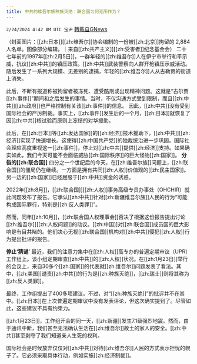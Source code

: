 ```yaml
---
title: 中共的维吾尔族种族灭绝：联合国为何无所作为？
---
```

`2/24/2024 4:42 AM UTC 宝尹` [轉載自GNews](https://gnews.org/articles/2337177)

（封面图片：[[zh:日本]][[zh:维吾尔]]协会编制的一份被[[zh:北京]]拘留的 2,884 人名单。图像部分编辑。｜来自[[zh:共产主义]][[zh:受害者]]纪念基金会）
二十七年前的1997年[[zh:2月5日]]，一群年轻的[[zh:维吾尔]]人在伊宁市举行和平示威，抗议[[zh:中共]]的镇压政策。[[zh:中共]]武装警察向人群开枪镇压示威活动。随后发生了一系列大规模、无差别的逮捕，年轻的[[zh:维吾尔]]人从古勒贾的街道上消失。 

此后，不断有报道称被拘留者被冻死、遭受酷刑或出现精神问题。这就是“古尔贾[[zh:事件]]”期间和之后发生的事情。当时，不仅沟通方式受到限制，而且[[zh:中共]][[zh:政府]]也严格控制有关该[[zh:事件]]的信息。
因此，[[zh:中共]]没有受到国际社会的严厉制裁。事实上，[[zh:事件]]发生后的一个月，[[zh:日本]]就恢复了因[[zh:中共]]核试验而原则上冻结的对华援助。

此后，在[[zh:日本]]等[[zh:发达国家]]的[[zh:经济]]技术援助下，[[zh:中共]][[zh:经济]]实现了快速增长。这使得[[zh:中国共产党]]的独裁统治进一步巩固。国际社会理应高度重视这一[[zh:事件]]，停止对[[zh:中共]]提供[[zh:经济]]支持。如果确实如此，我们今天可能不会面临威胁[[zh:国际秩序]]的巨大怪物[[zh:国家]]。
**分裂的[[zh:联合国]]**
四分之一个世纪后的今天，在[[zh:维吾尔族]]问题上，[[zh:联合国]]的僵局仍在继续。一方面是拥有共同[[zh:人权]]价值观的[[zh:民主国家]]。另一边的[[zh:国家]]已经屈服于[[zh:中共]]资金的诱惑。 

2022年[[zh:8月]]，[[zh:联合国]][[zh:人权]]事务高级专员办事处（OHCHIR）就此问题发布了报告。它承认[[zh:中共]]针对[[zh:新疆维吾尔族]]人民的行为“可能构成国际罪行，特别是[[zh:反人类罪]]”。 

然而，同年[[zh:10月]]，[[zh:联合国人权理事会]]否决了根据这份报告提出讨论[[zh:维吾尔]][[zh:人权问题]]的动议。[[zh:中国]]对[[zh:联合国]]成员国的巨大影响是有目共睹的。他们决心无视[[zh:联合国]]机构对[[zh:中共]]侵犯[[zh:人权]]行为提出批评的报告。

**停止‘猜谜’**
最近，我们的注意力集中在[[zh:人权]]高专办的普遍定期审议（UPR）工作组上。该小组定期审查[[zh:中共]]的[[zh:人权]]状况。在[[zh:1月23日]]举行的会议上，来自30多个[[zh:国家]]的代表就[[zh:维吾尔]]问题发表了看法。其中，[[zh:美国]]谴责[[zh:中共]]的行为是[[zh:种族灭绝]]，[[zh:瑞士]]则将其称为[[zh:反人类罪]]。

最终，工作组提出了400多项建议。不过，对“[[zh:种族灭绝]]”的批评并不在其中。[[zh:日本]]在上次普遍定期审议中没有发表评论，但这次确实提到了。尽管如此，这些建议不具有约束力。

[[zh:1月23日]]，工作组开会的同一天，[[zh:新疆]]发生7.1级强烈地震。然而，由于通讯中断，我们甚至无法确认生活在[[zh:维吾尔]]故土的家人的安全。[[zh:中共]]甚至剥夺了我们知道亲人生死的权利。 

国际社会是时候放弃仅仅对[[zh:中共]]对待[[zh:维吾尔]]人民的方式表示担忧的幌子了。它必须采取具体行动，例如实施[[zh:经济制裁]]。 




